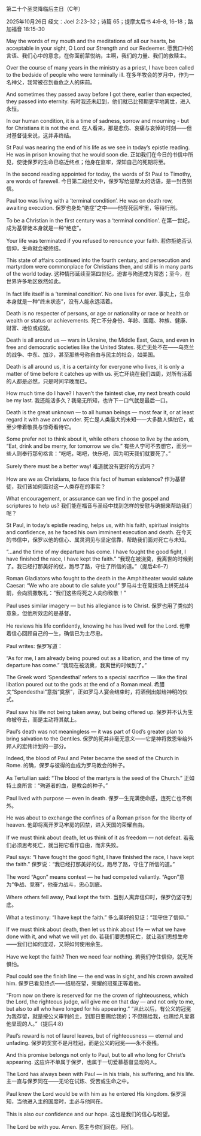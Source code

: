 第二十个圣灵降临后主日（C年）

2025年10月26日
经文：Joel 2:23–32；诗篇 65；提摩太后书 4:6–8, 16–18；路加福音 18:15–30

May the words of my mouth and the meditations of all our hearts, be acceptable in your sight, O Lord our Strength and our Redeemer.
愿我口中的言语、我们心中的意念，在你面前蒙悦纳，主啊，我们的力量、我们的救赎主。

Over the course of many years in the ministry as a priest, I have been called to the bedside of people who were terminally ill.
在多年牧会的岁月中，作为一名神父，我常被召到垂危之人的床前。

And sometimes they passed away before I got there, earlier than expected, they passed into eternity.
有时我还未赶到，他们就已比预期更早地离世，进入永恒。

In our human condition, it is a time of sadness, sorrow and mourning - but for Christians it is not the end.
在人看来，那是悲伤、哀痛与哀悼的时刻——但对基督徒来说，这并非终结。

St Paul was nearing the end of his life as we see in today’s epistle reading. He was in prison knowing that he would soon die.
正如我们在今日的书信中所见，使徒保罗的生命已临近终点；他身在监牢，深知自己的死期将至。

In the second reading appointed for today, the words of St Paul to Timothy, are words of farewell.
今日第二段经文中，保罗写给提摩太的话语，是一封告别信。

Paul too was living with a ‘terminal condition’. He was on death row, awaiting execution.
保罗也身处“绝症”之中——他在死囚牢里，等待行刑。

To be a Christian in the first century was a ‘terminal condition’.
在第一世纪，成为基督徒本身就是一种“绝症”。

Your life was terminated if you refused to renounce your faith.
若你拒绝否认信仰，生命就会被终结。

This state of affairs continued into the fourth century, and persecution and martyrdom were commonplace for Christians then, and still is in many parts of the world today.
这种情形延续至第四世纪，迫害与殉道成为常态；至今，在世界许多地区依然如此。

In fact life itself is a ‘terminal condition’. No one lives for ever.
事实上，生命本身就是一种“终末状态”，没有人能永远活着。

Death is no respecter of persons, or age or nationality or race or health or wealth or status or achievements.
死亡不分身份、年龄、国籍、种族、健康、财富、地位或成就。

Death is all around us — wars in Ukraine, the Middle East, Gaza, and even in free and democratic societies like the United States.
死亡无处不在——乌克兰的战争、中东、加沙，甚至那些号称自由与民主的社会，如美国。

Death is all around us, it is a certainty for everyone who lives, it is only a matter of time before it catches up with us.
死亡环绕在我们四周，对所有活着的人都是必然，只是时间早晚而已。

How much time do I have? I haven’t the faintest clue, my next breath could be my last.
我还能活多久？我毫无所知，也许下一口气就是最后一口。

Death is the great unknown — to all human beings — most fear it, or at least regard it with awe and wonder.
死亡是人类最大的未知——大多数人惧怕它，或至少带着敬畏与惊奇看待它。

Some prefer not to think about it, while others choose to live by the axiom, “Eat, drink and be merry, for tomorrow we die.”
有些人宁可不去想它，而另一些人则奉行那句格言：“吃吧，喝吧，快乐吧，因为明天我们就要死了。”

Surely there must be a better way!
难道就没有更好的方式吗？

How are we as Christians, to face this fact of human existence?
作为基督徒，我们该如何面对这一人类存在的事实？

What encouragement, or assurance can we find in the gospel and scriptures to help us?
我们能在福音与圣经中找到怎样的安慰与确据来帮助我们呢？

St Paul, in today’s epistle reading, helps us, with his faith, spiritual insights and confidence, as he faced his own imminent execution and death.
在今天的书信中，保罗以他的信心、属灵洞见与坚定信靠，帮助我们面对死亡与未知。

“…and the time of my departure has come. I have fought the good fight, I have finished the race, I have kept the faith.”
“我现在被浇奠，我离世的时候到了。我已经打那美好的仗，跑尽了路，守住了所信的道。”（提后4:6–7）

Roman Gladiators who fought to the death in the Amphitheater would salute Caesar: “We who are about to die salute you!”
罗马斗士在竞技场上拼死战斗前，会向凯撒敬礼：“我们这些将死之人向你致敬！”

Paul uses similar imagery — but his allegiance is to Christ.
保罗也用了类似的意象，但他所效忠的是基督。

He reviews his life confidently, knowing he has lived well for the Lord.
他带着信心回顾自己的一生，确信已为主尽忠。

Paul writes:
保罗写道：

“As for me, I am already being poured out as a libation, and the time of my departure has come.”
“我现在被浇奠，我离世的时候到了。”

The Greek word ‘Spendesthai’ refers to a special sacrifice — like the final libation poured out to the gods at the end of a Roman meal.
希腊文“Spendesthai”意指“奠祭”，正如罗马人宴会结束时，将酒倒出献给神明的仪式。

Paul saw his life not being taken away, but being offered up.
保罗并不认为生命被夺去，而是主动将其献上。

Paul’s death was not meaningless — it was part of God’s greater plan to bring salvation to the Gentiles.
保罗的死并非毫无意义——它是神将救恩带给外邦人的宏伟计划的一部分。

Indeed, the blood of Paul and Peter became the seed of the Church in Rome.
的确，保罗与彼得的血成为罗马教会的种子。

As Tertullian said: “The blood of the martyrs is the seed of the Church.”
正如特土良所言：“殉道者的血，是教会的种子。”

Paul lived with purpose — even in death.
保罗一生充满使命感，连死亡也不例外。

He was about to exchange the confines of a Roman prison for the liberty of heaven.
他即将离开罗马牢房的囚禁，进入天国的荣耀自由。

If we must think about death, let us think of it as freedom — not defeat.
若我们必须思考死亡，就当把它看作自由，而非失败。

Paul says: “I have fought the good fight, I have finished the race, I have kept the faith.”
保罗说：“我已经打那美好的仗，跑尽了路，守住了所信的道。”

The word “Agon” means contest — he had competed valiantly.
“Agon”意为“争战、竞赛”，他奋力战斗，忠心到底。

Where others fell away, Paul kept the faith.
当别人离弃信仰时，保罗仍坚守到底。

What a testimony: “I have kept the faith.”
多么美好的见证：“我守住了信仰。”

If we must think about death, then let us think about life — what we have done with it, and what we will yet do.
若我们要思想死亡，就让我们思想生命——我们已如何度过，又将如何使用余生。

Have we kept the faith? Then we need fear nothing.
若我们守住信仰，就无所惧怕。

Paul could see the finish line — the end was in sight, and his crown awaited him.
保罗已看见终点——结局在望，荣耀的冠冕正等着他。

“From now on there is reserved for me the crown of righteousness, which the Lord, the righteous judge, will give me on that day — and not only to me, but also to all who have longed for his appearing.”
“从此以后，有公义的冠冕为我存留，就是按公义审判的主，到那日要赐给我的；不但赐给我，也赐给凡爱慕他显现的人。”（提后4:8）

Paul’s reward is not of laurel leaves, but of righteousness — eternal and unfading.
保罗的奖赏不是月桂冠，而是公义的冠冕——永不衰残。

And this promise belongs not only to Paul, but to all who long for Christ’s appearing.
这应许不单属于保罗，也属于一切爱慕基督显现的人。

The Lord has always been with Paul — in his trials, his suffering, and his life.
主一直与保罗同在——无论在试炼、受苦或生命之中。

Paul knew the Lord would be with him as he entered His kingdom.
保罗深知，当他进入主的国度时，主必与他同在。

This is also our confidence and our hope.
这也是我们的信心与盼望。

The Lord be with you. Amen.
愿主与你们同在。阿们。
